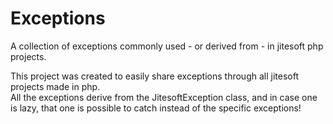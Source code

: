 # Exceptions

A collection of exceptions commonly used - or derived from - in jitesoft php projects.

This project was created to easily share exceptions through all jitesoft projects made in php.  
All the exceptions derive from the JitesoftException class, and in case one is lazy, that one is possible to catch instead of the specific exceptions!
